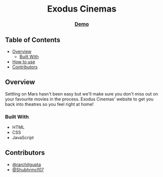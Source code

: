 <h1 align="center">Exodus Cinemas</h1>

<div align="center">
  <h3>
    <a href="https://rarchitgupta.github.io/whitehatjuniors/">
      Demo
    </a>
  </h3>
</div>

<!-- TABLE OF CONTENTS -->

## Table of Contents

- [Overview](#overview)
  - [Built With](#built-with)
- [How to use](#how-to-use)
- [Contributors](#contributors)

<!-- OVERVIEW -->

## Overview

Settling on Mars hasn't been easy but we'll make sure you don't miss out on your favourite movies in the process. Exodus Cinemas' website to get you back into theatres so you feel right at home!

### Built With

<!-- This section should list any major frameworks that you built your project using. Here are a few examples.-->

- HTML
- CSS
- JavaScript

## Contributors

- [@rarchitgupta](https://github.com/rarchitgupta)
- [@Shubhrmcf07](https://github.com/Shubhrmcf07)
